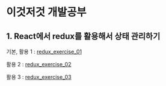 # 이것저것 개발공부

## 1. React에서 redux를 활용해서 상태 관리하기

기본, 활용 1 : [redux_exercise_01](./redux_exercise)

활용 2 : [redux_exercise_02](./redux_exercise02)

활용 3 : [redux_exercise_03](./redux_exercise03)
